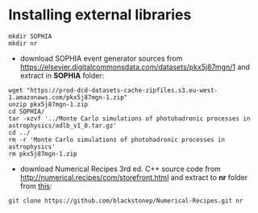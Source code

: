 # Installing external libraries

<pre><code>mkdir SOPHIA
mkdir nr</code></pre>

- download SOPHIA event generator sources from https://elsevier.digitalcommonsdata.com/datasets/pkx5j87mgn/1 and extract in **SOPHIA** folder:
<pre><code>wget "https://prod-dcd-datasets-cache-zipfiles.s3.eu-west-1.amazonaws.com/pkx5j87mgn-1.zip"
unzip pkx5j87mgn-1.zip
cd SOPHIA/
tar -xzvf '../Monte Carlo simulations of photohadronic processes in astrophysics/adlb_v1_0.tar.gz'
cd ../
rm -r 'Monte Carlo simulations of photohadronic processes in astrophysics'
rm pkx5j87mgn-1.zip
</code></pre>
- download Numerical Recipes 3rd ed. C++ source code from http://numerical.recipes/com/storefront.html and extract to **nr** folder from [this](https://github.com/blackstonep/Numerical-Recipes):
<pre><code>git clone https://github.com/blackstonep/Numerical-Recipes.git nr
</code></pre>